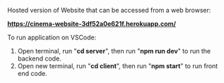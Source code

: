 Hosted version of Website that can be accessed from a web browser:

**https://cinema-website-3df52a0e621f.herokuapp.com/**

To run application on VSCode:

1. Open terminal, run "**cd server**", then run "**npm run dev**" to run the backend code.
2. Open new terminal, run "**cd client**", then run "**npm start**" to run front end code.
